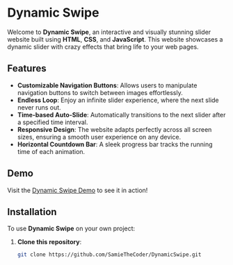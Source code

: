 # Dynamic Swipe

Welcome to **Dynamic Swipe**, an interactive and visually stunning slider website built using **HTML**, **CSS**, and **JavaScript**. This website showcases a dynamic slider with crazy effects that bring life to your web pages.

## Features

- **Customizable Navigation Buttons**: Allows users to manipulate navigation buttons to switch between images effortlessly.
- **Endless Loop**: Enjoy an infinite slider experience, where the next slide never runs out.
- **Time-based Auto-Slide**: Automatically transitions to the next slider after a specified time interval.
- **Responsive Design**: The website adapts perfectly across all screen sizes, ensuring a smooth user experience on any device.
- **Horizontal Countdown Bar**: A sleek progress bar tracks the running time of each animation.
  
## Demo

Visit the [Dynamic Swipe Demo](https://samiethecoder.github.io/DynamicSlider/) to see it in action!

## Installation

To use **Dynamic Swipe** on your own project:

1. **Clone this repository**:
   ```bash
   git clone https://github.com/SamieTheCoder/DynamicSwipe.git
